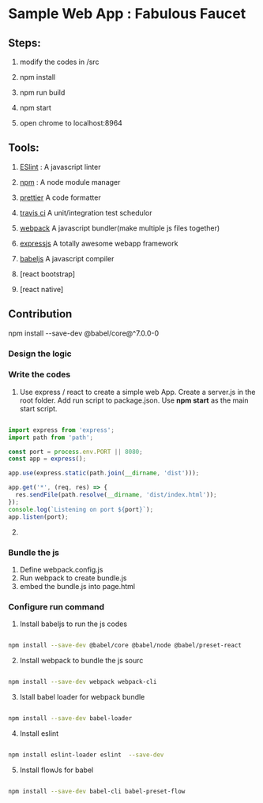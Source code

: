 # Sample Web App : Fabulous Faucet

## Steps:

1. modify the codes in /src

2. npm install

3. npm run build

4. npm start

5. open chrome to localhost:8964


## Tools:

1. [ESlint](https://eslint.org/) : A javascript linter
   
    

2. [npm](https://www.npmjs.com/) : A node module manager


3. [prettier](https://github.com/prettier/prettier) A code formatter 

4. [travis ci](https://docs.travis-ci.com/user/customizing-the-build/) A unit/integration test schedulor

5. [webpack](https://webpack.js.org/) A javascript bundler(make multiple js files together)

6. [expressjs](https://expressjs.com/) A totally awesome webapp framework

7. [babeljs](https://babeljs.io/) A javascript compiler

8. [react bootstrap]

9. [react native]

## Contribution

npm install --save-dev @babel/core@^7.0.0-0

### Design the logic



### Write the codes


1. Use express / react to create a simple web App. Create a server.js in the root folder. Add run script to package.json. Use **npm start** as the main start script.

```js

import express from 'express';
import path from 'path';

const port = process.env.PORT || 8080;
const app = express();

app.use(express.static(path.join(__dirname, 'dist')));

app.get('*', (req, res) => {
  res.sendFile(path.resolve(__dirname, 'dist/index.html'));
});
console.log(`Listening on port ${port}`);
app.listen(port);

```


2. 



### Bundle the js

1. Define webpack.config.js
2. Run webpack to create bundle.js
3. embed the bundle.js into page.html

### Configure run command

1. Install babeljs to run the js codes

```sh

npm install --save-dev @babel/core @babel/node @babel/preset-react 

```
2. Install webpack to bundle the js sourc

```sh

npm install --save-dev webpack webpack-cli

```

3. Istall babel loader for webpack bundle

```sh

npm install --save-dev babel-loader

```

4. Install eslint 

```sh

npm install eslint-loader eslint  --save-dev

```

5. Install flowJs for babel

```sh

npm install --save-dev babel-cli babel-preset-flow


```

